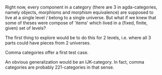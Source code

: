 Right now, every component in a category (there are 3 in agda-categories, namely objects, morphisms and morphism equivalence) are supposed to live at a single level / belong to a single universe. But what if we knew that some of theses were compose of 'items' which lived in a (fixed, finite, given) set of levels?

The first thing to explore would be to do this for 2 levels, i.e. where all 3 parts could have pieces from 2 universes.

Comma categories offer a first test case.

An obvious generalization would be an IJK-category. In fact, comma categories are probably 221-categories in that sense.
